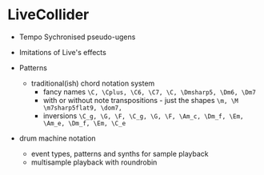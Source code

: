 LiveCollider
============

* Tempo Sychronised pseudo-ugens
* Imitations of Live's effects
* Patterns
  * traditional(ish) chord notation system 
    * fancy names 
    ```\C, \Cplus, \C6, \C7, \C, \Dmsharp5, \Dm6, \Dm7```
    * with or without note transpositions - just the shapes
    ```\m, \M \m7sharp5flat9, \dom7, ```
    * inversions
    ```\C_g, \G, \F, \C_g, \G, \F, \Am_c, \Dm_f, \Em, \Am_e, \Dm_f, \Em, \C_e```

* drum machine notation
  * event types, patterns and synths for sample playback
  * multisample playback with roundrobin



